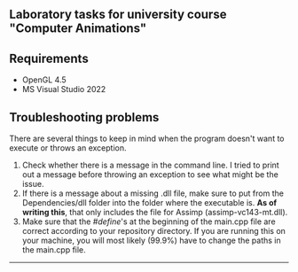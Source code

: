 ## Laboratory tasks for university course "Computer Animations"

## Requirements

- OpenGL 4.5
- MS Visual Studio 2022

## Troubleshooting problems
There are several things to keep in mind when the program doesn't want to execute or throws an exception.

1. Check whether there is a message in the command line. I tried to print out a message before throwing an exception to see what might be the issue.
2. If there is a message about a missing .dll file, make sure to put from the Dependencies/dll folder into the folder where the executable is. **As of writing this**, that only includes the file for Assimp (assimp-vc143-mt.dll).
3. Make sure that the *#define*'s at the beginning of the main.cpp file are correct according to your repository directory. If you are running this on your machine, you will most likely (99.9%) have to change the paths in the main.cpp file.
---
